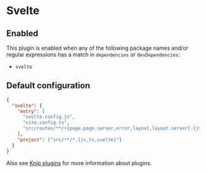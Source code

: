 # Svelte

## Enabled

This plugin is enabled when any of the following package names and/or regular expressions has a match in `dependencies`
or `devDependencies`:

- `svelte`

## Default configuration

```json
{
  "svelte": {
    "entry": [
      "svelte.config.js",
      "vite.config.ts",
      "src/routes/**/+{page,page.server,error,layout,layout.server}.{js,ts,svelte}"
    ],
    "project": ["src/**/*.{js,ts,svelte}"]
  }
}
```

Also see [Knip plugins][1] for more information about plugins.

[1]: https://github.com/webpro/knip/blob/main/README.md#plugins
